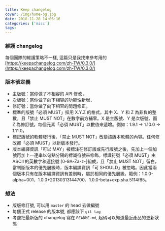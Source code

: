 ```yaml
---
title: Keep changelog
cover: /img/home-bg.jpg
date: 2018-11-28 14:05:16
categories: ['misc']
tags:
---
```

### 維護 changelog
每個團隊的維護策略不一樣, 這篇只是我找來參考用的
[https://keepachangelog.com/zh-TW/0.3.0/](https://keepachangelog.com/zh-TW/0.3.0/) 

### 版本號定義
* 主版號：當你做了不相容的 API 修改，
* 次版號：當你做了向下相容的功能性新增，
* 修訂號：當你做了向下相容的問題修正。
* 標準的版號「必須 MUST」採用 X.Y.Z 的格式，其中 X、Y 和 Z 為非負的整數，且「禁止 MUST NOT」在數字前方補零。X 是主版號、Y 是次版號、而 Z 為修訂號。每個元素「必須 MUST」以數值來遞增。例如：1.9.1 -> 1.10.0 -> 1.11.0。
* 標記版號的軟體發行後，「禁止 MUST NOT」改變該版本軟體的內容。任何修改都「必須 MUST」以新版本發行。
* 版本編譯資訊「可以 MAY」被標注在修訂版或先行版號之後，先加上一個加號再加上一連串以句點分隔的標識符號來修飾。標識符號「必須 MUST」由 ASCII 的英數字和連接號 [0-9A-Za-z-]組成，且「禁止 MUST NOT」留白。當判斷版本的優先層級時，版本編譯資訊「可 SHOULD」被忽略。因此當兩個版本只有在版本編譯資訊有差別時，屬於相同的優先層級。範例：1.0.0-alpha+001、1.0.0+20130313144700、1.0.0-beta+exp.sha.5114f85。

### 想法
* 版版修訂號, 可以用 `master` 的 head 去做編號
* 每個正式 release 的版本號, 都應該下 `git tag`
* 考慮把最新版的 changelog 寫在 `README.md`, 起碼可以知道最近產品的更新狀態
